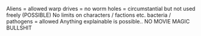Aliens = allowed
warp drives = no
worm holes = circumstantial but not used freely (POSSIBLE) 
No limits on characters /  factions etc.
bacteria / pathogens = allowed
Anything explainable is possible.. NO MOVIE MAGIC BULLSHIT